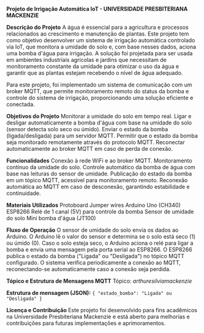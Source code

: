 **Projeto de Irrigação Automática IoT - UNIVERSIDADE PRESBITERIANA MACKENZIE**

**Descrição do Projeto**
A água é essencial para a agricultura e processos relacionados ao crescimento e manutenção de plantas. Este projeto tem como objetivo desenvolver um sistema de irrigação automática controlado via IoT, que monitora a umidade do solo e, com base nesses dados, aciona uma bomba d'água para irrigação. A solução foi projetada para ser usada em ambientes industriais agrícolas e jardins que necessitam de monitoramento constante da umidade para otimizar o uso da água e garantir que as plantas estejam recebendo o nível de água adequado.

Para este projeto, foi implementado um sistema de comunicação com um broker MQTT, que permite monitoramento remoto do status da bomba e controle do sistema de irrigação, proporcionando uma solução eficiente e conectada.

**Objetivos do Projeto**
Monitorar a umidade do solo em tempo real.
Ligar e desligar automaticamente a bomba d'água com base na umidade do solo (sensor detecta solo seco ou úmido).
Enviar o estado da bomba (ligada/desligada) para um servidor MQTT.
Permitir que o estado da bomba seja monitorado remotamente através do protocolo MQTT.
Reconectar automaticamente ao broker MQTT em caso de perda de conexão.

**Funcionalidades**
Conexão à rede WiFi e ao broker MQTT.
Monitoramento contínuo da umidade do solo.
Controle automático da bomba de água com base nas leituras do sensor de umidade.
Publicação do estado da bomba em um tópico MQTT, acessível para monitoramento remoto.
Reconexão automática ao MQTT em caso de desconexão, garantindo estabilidade e continuidade.

**Materiais Utilizados**
Protoboard
Jumper wires
Arduino Uno (CH340)
ESP8266
Relé de 1 canal (5V) para controle da bomba
Sensor de umidade do solo
Mini bomba d'água (JT100)


**Fluxo de Operação**
O sensor de umidade do solo envia os dados ao Arduino.
O Arduino lê o valor do sensor e determina se o solo está seco (1) ou úmido (0).
Caso o solo esteja seco, o Arduino aciona o relé para ligar a bomba e envia uma mensagem pela porta serial ao ESP8266.
O ESP8266 publica o estado da bomba ("Ligada" ou "Desligada") no tópico MQTT configurado.
O sistema verifica periodicamente a conexão ao MQTT, reconectando-se automaticamente caso a conexão seja perdida.

**Tópico e Estrutura de Mensagens MQTT**
Tópico: *arthuresilviamackenzie*

**Estrutura de mensagem (JSON):**
`{
  "estado_bomba": "Ligada" ou "Desligada"
}`

**Licença e Contribuição**
Este projeto foi desenvolvido para fins acadêmicos na Universidade Presbiteriana Mackenzie e está aberto para melhorias e contribuições para futuras implementações e aprimoramentos.
